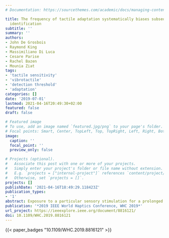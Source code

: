```yaml
---
# Documentation: https://sourcethemes.com/academic/docs/managing-content/

title: The frequency of tactile adaptation systematically biases subsequent frequency
  identification
subtitle: ''
summary: ''
authors:
- John De Grosbois
- Raymond King
- Massimiliano Di Luca
- Cesare Parise
- Rachel Bazen
- Mounia Ziat
tags:
- 'tactile sensitivity'
- 'vibrotactile'
- 'detection threshold'
- 'adaptation'
categories: []
date: '2019-07-01'
lastmod: 2021-04-16T20:49:30+02:00
featured: false
draft: false

# Featured image
# To use, add an image named `featured.jpg/png` to your page's folder.
# Focal points: Smart, Center, TopLeft, Top, TopRight, Left, Right, BottomLeft, Bottom, BottomRight.
image:
  caption: ''
  focal_point: ''
  preview_only: false

# Projects (optional).
#   Associate this post with one or more of your projects.
#   Simply enter your project's folder or file name without extension.
#   E.g. `projects = ["internal-project"]` references `content/project/deep-learning/index.md`.
#   Otherwise, set `projects = []`.
projects: []
publishDate: '2021-04-16T18:49:29.118423Z'
publication_types:
- '1'
abstract: Exposure to a particular sensory stimulation for a prolonged period of time often results in changes in the associated perception of subsequent stimulation. Such changes can take the form of decreases in sensitivity and/or aftereffects. Aftereffects often result in a rebound in the perception of the associated stimulus property when presented with a novel stimulus. The current study sought to determine if such perceptual aftereffects could be experienced following tactile stimulation at a particular frequency. To this end, participants' perception of a 5 Hz standard frequency stimulus was evaluated using an adaptive staircase psychophysical paradigm. Participants' perception of the standard stimulus frequency was tested a second time following the adaptation to another stimulus frequency that was either lower (i.e., 2 Hz), the same (i.e., 5 Hz), or higher (i.e., 8 Hz) than the standard stimulus (i.e., 3 groups). Following adaptation, participants who received the 5 Hz or 8 Hz stimulation reported significantly lower estimates of the standard stimulus frequency relative to the 2 Hz group. Thus, the current work provides preliminary evidence that directional after-effects can be induced when the adapting stimulus is of equal or greater frequency relative to the test stimulus, but no such influence is observed when the adapting stimulus is less than the standard stimulus.
publication: '*2019 IEEE World Haptics Conference, WHC 2019*'
url_project: https://ieeexplore.ieee.org/document/8816121/
doi: 10.1109/WHC.2019.8816121
---
```

{{< paper_badges "10.1109/WHC.2019.8816121" >}}
